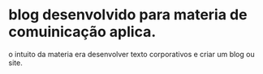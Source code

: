 # blog desenvolvido para materia de comuinicação aplica.

o intuito da materia era desenvolver texto corporativos e criar um blog ou site.
